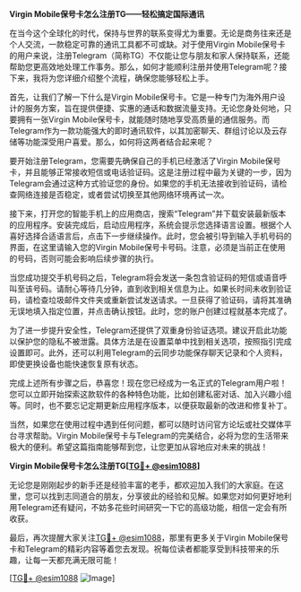 **Virgin Mobile保号卡怎么注册TG——轻松搞定国际通讯**

在当今这个全球化的时代，保持与世界的联系变得尤为重要。无论是商务往来还是个人交流，一款稳定可靠的通讯工具都不可或缺。对于使用Virgin Mobile保号卡的用户来说，注册Telegram（简称TG）不仅能让您与朋友和家人保持联系，还能帮助您更高效地处理工作事务。那么，如何才能顺利注册并使用Telegram呢？接下来，我将为您详细介绍整个流程，确保您能够轻松上手。

首先，让我们了解一下什么是Virgin Mobile保号卡。它是一种专门为海外用户设计的服务方案，旨在提供便捷、实惠的通话和数据流量支持。无论您身处何地，只要拥有一张Virgin Mobile保号卡，就能随时随地享受高质量的通信服务。而Telegram作为一款功能强大的即时通讯软件，以其加密聊天、群组讨论以及云存储等功能深受用户喜爱。那么，如何将这两者结合起来呢？

要开始注册Telegram，您需要先确保自己的手机已经激活了Virgin Mobile保号卡，并且能够正常接收短信或电话验证码。这是注册过程中最为关键的一步，因为Telegram会通过这种方式验证您的身份。如果您的手机无法接收到验证码，请检查网络连接是否稳定，或者尝试切换至其他网络环境再试一次。

接下来，打开您的智能手机上的应用商店，搜索“Telegram”并下载安装最新版本的应用程序。安装完成后，启动应用程序，系统会提示您选择语言设置。根据个人喜好选择合适语言后，点击下一步继续操作。此时，您会被引导到输入手机号码的界面，在这里请输入您的Virgin Mobile保号卡号码。注意，必须是当前正在使用的号码，否则可能会影响后续步骤的执行。

当您成功提交手机号码之后，Telegram将会发送一条包含验证码的短信或语音呼叫至该号码。请耐心等待几分钟，直到收到相关信息为止。如果长时间未收到验证码，请检查垃圾邮件文件夹或重新尝试发送请求。一旦获得了验证码，请将其准确无误地填入指定位置，并点击确认按钮。此时，您的账户创建过程就基本完成了。

为了进一步提升安全性，Telegram还提供了双重身份验证选项。建议开启此功能以保护您的隐私不被泄露。具体方法是在设置菜单中找到相关选项，按照指引完成设置即可。此外，还可以利用Telegram的云同步功能保存聊天记录和个人资料，即使更换设备也能快速恢复原有状态。

完成上述所有步骤之后，恭喜您！现在您已经成为一名正式的Telegram用户啦！您可以立即开始探索这款软件的各种特色功能，比如创建私密对话、加入兴趣小组等。同时，也不要忘记定期更新应用程序版本，以便获取最新的改进和修复补丁。

当然，如果您在使用过程中遇到任何问题，都可以随时访问官方论坛或社交媒体平台寻求帮助。Virgin Mobile保号卡与Telegram的完美结合，必将为您的生活带来极大的便利。希望这篇指南能够帮到您，让您更加从容地应对未来的挑战！

**Virgin Mobile保号卡怎么注册TG[[TG💪+ @esim1088](https://t.me/s/esim1088)]**

无论您是刚刚起步的新手还是经验丰富的老手，都欢迎加入我们的大家庭。在这里，您可以找到志同道合的朋友，分享彼此的经验和见解。如果您对如何更好地利用Telegram还有疑问，不妨多花些时间研究一下它的高级功能，相信一定会有所收获。

最后，再次提醒大家关注[TG💪+ @esim1088](https://t.me/s/esim1088)，那里有更多关于Virgin Mobile保号卡和Telegram的精彩内容等着您去发现。祝每位读者都能享受到科技带来的乐趣，让每一天都充满无限可能！

[[TG💪+ @esim1088](https://t.me/s/esim1088) ![Image](https://i.postimg.cc/4NQfJmqS/Snipaste-2025-05-13-00-14-12.png)]